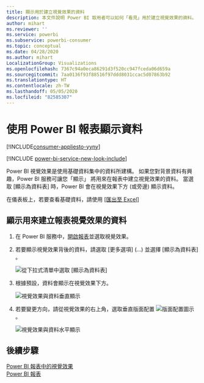```yaml
---
title: 顯示用於建立視覺效果的資料
description: 本文件說明 Power BI 取用者可以如何「看見」用於建立視覺效果的資料。
author: mihart
ms.reviewer: ''
ms.service: powerbi
ms.subservice: powerbi-consumer
ms.topic: conceptual
ms.date: 04/28/2020
ms.author: mihart
LocalizationGroup: Visualizations
ms.openlocfilehash: 7367c94a0eca86291d3f520cc947fceda06d659a
ms.sourcegitcommit: 7aa0136f93f88516f97ddd8031ccac5d07863b92
ms.translationtype: HT
ms.contentlocale: zh-TW
ms.lasthandoff: 05/05/2020
ms.locfileid: "82585307"
---
```

# <a name="show-data-with-power-bi-reports"></a>使用 Power BI 報表顯示資料

[!INCLUDE[consumer-appliesto-yyny](../includes/consumer-appliesto-yyny.md)]

[!INCLUDE [power-bi-service-new-look-include](../includes/power-bi-service-new-look-include.md)]

Power BI 視覺效果是使用基礎資料集中的資料所建構。 如果您對背景資料有興趣，Power BI 服務可讓您「顯示」  將用來在報表中建立視覺效果的資料。 當選取 [顯示為資料表]  時，Power BI 會在視覺效果下方 (或旁邊) 顯示資料。

在儀表板上，若要查看基礎資料，請使用 [[匯出至 Excel]](end-user-export.md)

## <a name="show-the-data-being-used-to-create-a-report-visual"></a>顯示用來建立報表視覺效果的資料
1. 在 Power BI 服務中，[開啟報表](end-user-report-open.md)並選取視覺效果。  
2. 若要顯示視覺效果背後的資料，請選取 [更多選項]  (...) 並選擇 [顯示為資料表]  。
   
   ![從下拉式清單中選取 [顯示為資料表]](./media/end-user-show-data/power-bi-show-data-vertical.png)
3. 根據預設，資料會顯示在視覺效果下方。
   
   ![視覺效果與資料垂直顯示](./media/end-user-show-data/power-bi-show-data-table.png)

4. 若要變更方向，請從視覺效果的右上角，選取垂直版面配置 ![版面配置圖示](media/end-user-show-data/power-bi-vertical-icon-new.png) 。
   
   ![視覺效果與資料水平顯示](./media/end-user-show-data/power-bi-horizontal.png)

## <a name="next-steps"></a>後續步驟
[Power BI 報表中的視覺效果](../visuals/power-bi-report-visualizations.md)    
[Power BI 報表](end-user-reports.md)    
